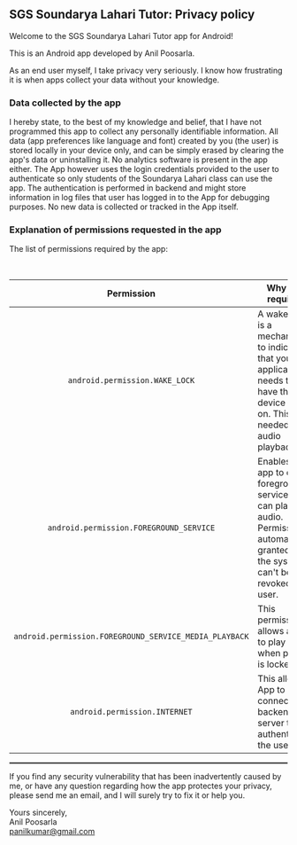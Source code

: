 ## SGS Soundarya Lahari Tutor: Privacy policy

Welcome to the SGS Soundarya Lahari Tutor app for Android!

This is an Android app developed by Anil Poosarla.

As an end user myself, I take privacy very seriously.
I know how frustrating it is when apps collect your data without your knowledge.

### Data collected by the app

I hereby state, to the best of my knowledge and belief, that I have not programmed this app to collect any personally identifiable information. All data (app preferences like language and font) created by you (the user) is stored locally in your device only, and can be simply erased by clearing the app's data or uninstalling it. No analytics software is present in the app either.
The App however uses the login credentials provided to the user to authenticate so only students of the Soundarya Lahari class can use the app. The authentication is performed in backend and might store information in log files that user has logged in to the App for debugging purposes. No new data is collected or tracked in the App itself.

### Explanation of permissions requested in the app

The list of permissions required by the app:

<br/>

| Permission | Why it is required                                                                                                                           |
| :---: |----------------------------------------------------------------------------------------------------------------------------------------------|
| `android.permission.WAKE_LOCK` | A wake lock is a mechanism to indicate that your application needs to have the device stay on. This is needed for audio playback. |
| `android.permission.FOREGROUND_SERVICE` | Enables the app to create foreground services that can play audio. Permission automatically granted by the system; can't be revoked by user. |
| `android.permission.FOREGROUND_SERVICE_MEDIA_PLAYBACK` | This permission allows audio to play even when phone is locked. |
| `android.permission.INTERNET` | This allows App to connect to backend server to authenticate the user. |

 <hr style="border:1px solid gray">

If you find any security vulnerability that has been inadvertently caused by me, or have any question regarding how the app protectes your privacy, please send me an email, and I will surely try to fix it or help you.

Yours sincerely,  
Anil Poosarla  
panilkumar@gmail.com